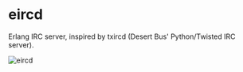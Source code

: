 eircd
=====

Erlang IRC server, inspired by txircd (Desert Bus' Python/Twisted IRC server).

![eircd](http://aldaviva.com/portfolio/artwork/eircd.jpg)
